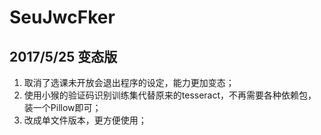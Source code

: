 SeuJwcFker
============

## 2017/5/25 变态版

1. 取消了选课未开放会退出程序的设定，能力更加变态；
2. 使用小猴的验证码识别训练集代替原来的tesseract，不再需要各种依赖包，装一个Pillow即可；
3. 改成单文件版本，更方便使用；